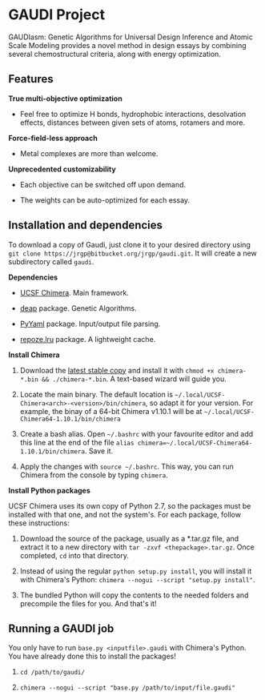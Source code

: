 # GAUDI Project
GAUDIasm: Genetic Algorithms for Universal Design Inference and Atomic Scale Modeling provides a novel method in design essays by combining several chemostructural criteria, along with energy optimization.

## Features
**True multi-objective optimization**

* Feel free to optimize H bonds, hydrophobic interactions, desolvation effects, distances between given sets of atoms, rotamers and more.

**Force-field-less approach**

* Metal complexes are more than welcome.

**Unprecedented customizability**

* Each objective can be switched off upon demand.

* The weights can be auto-optimized for each essay.

## Installation and dependencies
To download a copy of Gaudi, just clone it to your desired directory using `git clone https://jrgp@bitbucket.org/jrgp/gaudi.git`. It will create a new subdirectory called `gaudi`.

**Dependencies**

* [UCSF Chimera](http://www.cgl.ucsf.edu/chimera/download.html). Main framework.

* [deap](https://pypi.python.org/pypi/deap/) package. Genetic Algorithms.

* [PyYaml](http://pyyaml.org/wiki/PyYAML) package. Input/output file parsing.

* [repoze.lru](https://pypi.python.org/pypi/repoze.lru/) package. A lightweight cache.

**Install Chimera**

1. Download the [latest stable copy](http://www.cgl.ucsf.edu/chimera/download.html) and install it with `chmod +x chimera-*.bin && ./chimera-*.bin`. A text-based wizard will guide you. 

2. Locate the main binary. The default location is `~/.local/UCSF-Chimera<arch>-<version>/bin/chimera`, so adapt it for your version. For example, the binay of a 64-bit Chimera v1.10.1 will be at `~/.local/UCSF-Chimera64-1.10.1/bin/chimera`

3. Create a bash alias. Open `~/.bashrc` with your favourite editor and add this line at the end of the file `alias chimera=~/.local/UCSF-Chimera64-1.10.1/bin/chimera`. Save it.

4. Apply the changes with `source ~/.bashrc`. This way, you can run Chimera from the console by typing `chimera`.

**Install Python packages**

UCSF Chimera uses its own copy of Python 2.7, so the packages must be installed with that one, and not the system's. For each package, follow these instructions:

1. Download the source of the package, usually as a *.tar.gz file, and extract it to a new directory with `tar -zxvf <thepackage>.tar.gz`. Once completed, `cd` into that directory.

2. Instead of using the regular `python setup.py install`, you will install it with Chimera's Python: `chimera --nogui --script "setup.py install"`.

3. The bundled Python will copy the contents to the needed folders and precompile the files for you. And that's it!

## Running a GAUDI job
You only have to run `base.py <inputfile>.gaudi` with Chimera's Python. You have already done this to install the packages!

1. `cd /path/to/gaudi/`

2. `chimera --nogui --script "base.py /path/to/input/file.gaudi"`